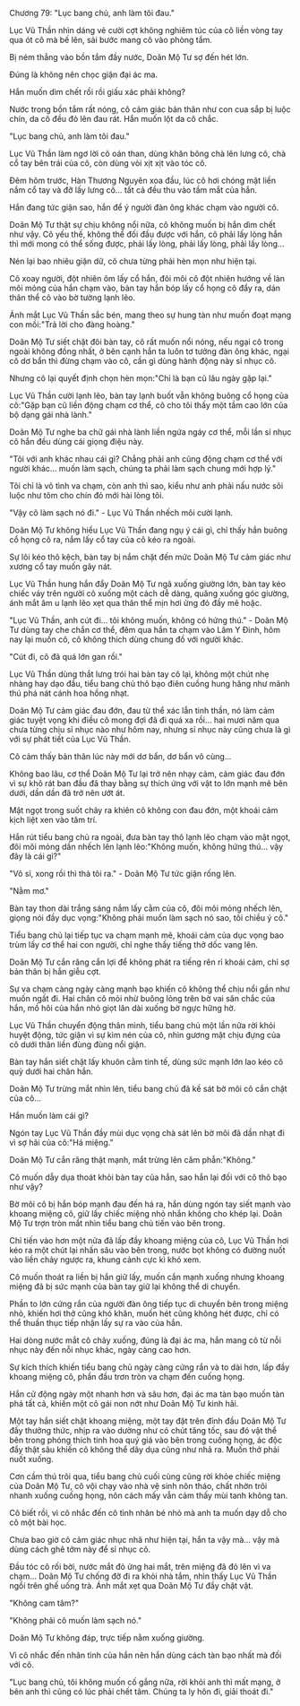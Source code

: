 




Chương 79: "Lục bang chủ, anh làm tôi đau."


Lục Vũ Thần nhìn dáng vẻ cười cợt không nghiêm túc của cô liền vòng tay qua ót cô mà bế lên, sải bước mang cô vào phòng tắm.

Bị ném thẳng vào bồn tắm đầy nước, Doãn Mộ Tư sợ đến hét lớn.

Đúng là không nên chọc giận đại ác ma.

Hắn muốn dìm chết rồi rồi giấu xác phải không?

Nước trong bồn tắm rất nóng, cô cảm giác bản thân như con cua sắp bị luộc chín, da cô đều đỏ lên đau rát. Hắn muốn lột da cô chắc.

"Lục bang chủ, anh làm tôi đau."

Lục Vũ Thần làm ngơ lời cô oán than, dùng khăn bông chà lên lưng cô, chà cổ tay bên trái của cô, còn dùng vòi xịt xịt vào tóc cô.

Đêm hôm trước, Hàn Thương Nguyên xoa đầu, lúc cô hơi chóng mặt liền nắm cổ tay và đỡ lấy lưng cô… tất cả đều thu vào tầm mắt của hắn.

Hắn đang tức giận sao, hắn để ý người đàn ông khác chạm vào người cô.

Doãn Mộ Tư thật sự chịu không nổi nữa, cô không muốn bị hắn dìm chết như vậy. Cô yếu thế, không thể đối đầu được với hắn, cô phải lấy lòng hắn thì mới mong có thể sống được, phải lấy lòng, phải lấy lòng, phải lấy lòng…

Nén lại bao nhiêu giận dữ, cô chưa từng phải hèn mọn như hiện tại.

Cô xoay người, đột nhiên ôm lấy cổ hắn, đôi môi cô đột nhiên hướng về làn môi mỏng của hắn chạm vào, bàn tay hắn bóp lấy cổ họng cô đẩy ra, dán thân thể cô vào bờ tường lạnh lẽo.

Ánh mắt Lục Vũ Thần sắc bén, mang theo sự hung tàn như muốn đoạt mạng con mồi:"Trả lời cho đàng hoàng."

Doãn Mộ Tư siết chặt đôi bàn tay, cô rất muốn nổi nóng, nếu ngại cô trong ngoài không đồng nhất, ở bên cạnh hắn ta luôn tơ tưởng đàn ông khác, ngại cô dơ bẩn thì đừng chạm vào cô, cần gì dùng hành động này sỉ nhục cô.

Nhưng cô lại quyết định chọn hèn mọn:"Chỉ là bạn cũ lâu ngày gặp lại."

Lục Vũ Thần cười lạnh lẽo, bàn tay lạnh buốt vẫn không buông cổ họng của cô:"Gặp bạn cũ liền động chạm cơ thể, cô cho tôi thấy một tầm cao lớn của bộ dạng gái nhà lành."

Doãn Mộ Tư nghe ba chữ gái nhà lành liền ngứa ngáy cơ thể, mỗi lần sỉ nhục cô hắn đều dùng cái giọng điệu này.

"Tôi với anh khác nhau cái gì? Chẳng phải anh cũng động chạm cơ thể với người khác… muốn làm sạch, chúng ta phải làm sạch chung mới hợp lý."

Tôi chỉ là vô tình va chạm, còn anh thì sao, kiểu như anh phải nấu nước sôi luộc như tôm cho chín đỏ mới hài lòng tôi.

"Vậy cô làm sạch nó đi." - Lục Vũ Thần nhếch môi cười lạnh.

Doãn Mộ Tư không hiểu Lục Vũ Thần đang ngụ ý cái gì, chỉ thấy hắn buông cổ họng cô ra, nắm lấy cổ tay của cô kéo ra ngoài.

Sự lôi kéo thô kệch, bàn tay bị nắm chặt đến mức Doãn Mộ Tư cảm giác như xương cổ tay muốn gãy nát.

Lục Vũ Thần hung hắn đẩy Doãn Mộ Tư ngã xuống giường lớn, bàn tay kéo chiếc váy trên người cô xuống một cách dễ dàng, quăng xuống góc giường, ánh mắt âm u lạnh lẽo xẹt qua thân thể mịn hơi ửng đỏ đầy mê hoặc.

"Lục Vũ Thần, anh cút đi… tôi không muốn, không có hứng thú." - Doãn Mộ Tư dùng tay che chắn cơ thể, đêm qua hắn ta chạm vào Lâm Y Đinh, hôm nay lại muốn cô, cô không thích dùng chung đồ với người khác.

"Cút đi, cô đã quá lớn gan rồi."

Lục Vũ Thần dùng thắt lưng trói hai bàn tay cô lại, không một chút nhẹ nhàng hay dạo đầu, tiểu bang chủ thô bạo điên cuồng hung hăng như mãnh thú phá nát cánh hoa hồng nhạt.

Doãn Mộ Tư cảm giác đau đớn, đau từ thể xác lẫn tinh thần, nó làm cảm giác tuyệt vọng khi điều cô mong đợi đã đi quá xa rồi… hai mươi năm qua chưa từng chịu sỉ nhục nào như hôm nay, nhưng sỉ nhục này cũng chưa là gì với sự phát tiết của Lục Vũ Thần.

Cô cảm thấy bản thân lúc này mới dơ bẩn, dơ bẩn vô cùng…

Không bao lâu, cơ thể Doãn Mộ Tư lại trở nên nhạy cảm, cảm giác đau đớn vì sự khô rát ban đầu đã thay bằng sự thích ứng với vật to lớn mạnh mẽ bên dưới, dần dần đã trở nên ướt át.

Mật ngọt trong suốt chảy ra khiên cô không con đau đớn, một khoái cảm kịch liệt xen vào tâm trí.

Hắn rút tiểu bang chủ ra ngoài, đưa bàn tay thô lạnh lẽo chạm vào mật ngọt, đôi môi mỏng dần nhếch lên lạnh lẽo:"Không muốn, không hứng thú… vậy đây là cái gì?"

"Vô sỉ, xong rồi thì thả tôi ra." - Doãn Mộ Tư tức giận rống lên.

"Nằm mơ."

Bàn tay thon dài trắng sáng nắm lấy cằm của cô, đôi môi mỏng nhếch lên, giọng nói đầy dục vọng:"Không phải muốn làm sạch nó sao, tôi chiều ý cô."

Tiểu bang chủ lại tiếp tục va chạm mạnh mẽ, khoái cảm của dục vọng bao trùm lấy cơ thể hai con người, chỉ nghe thấy tiếng thở dốc vang lên.

Doãn Mộ Tư cắn răng cắn lợi để không phát ra tiếng rên rỉ khoái cảm, chỉ sợ bản thân bị hắn giễu cợt.

Sự va chạm càng ngày càng mạnh bạo khiến cô không thể chịu nổi gần như muốn ngất đi. Hai chân cô mỏi nhừ buông lỏng trên bờ vai săn chắc của hắn, mồ hôi của hắn nhỏ giọt lăn dài xuống bờ ngực hững hờ.

Lục Vũ Thần chuyển động thân mình, tiểu bang chủ một lần nữa rời khỏi huyệt động, tức giận vì sự kìm nén của cô, nhìn gương mặt chịu đựng của cô dưới thân liền đùng đùng nổi giận.

Bàn tay hắn siết chặt lấy khuôn cằm tinh tế, dùng sức mạnh lớn lao kéo cô quỳ dưới hai chân hắn.

Doãn Mộ Tư trừng mắt nhìn lên, tiểu bang chủ đã kề sát bờ môi cô cắn chặt của cô…

Hắn muốn làm cái gì?

Ngón tay Lục Vũ Thần đầy mùi dục vọng chà sát lên bờ môi đã dần nhạt đi vì sợ hãi của cô:"Há miệng."

Doãn Mộ Tư cắn răng thật mạnh, mắt trừng lên căm phẫn:"Không."

Cô muốn dẫy dụa thoát khỏi bàn tay của hắn, sao hắn lại đối với cô thô bạo như vậy?

Bờ môi cô bị hắn bóp mạnh đau đến há ra, hắn dùng ngón tay siết mạnh vào khoang miệng cô, giữ lấy chiếc miệng nhỏ nhắn không cho khép lại. Doãn Mộ Tư trợn tròn mắt nhìn tiểu bang chủ tiến vào bên trong.

Chỉ tiến vào hơn một nửa đã lấp đầy khoang miệng của cô, Lục Vũ Thần hơi kéo ra một chút lại nhấn sâu vào bên trong, nước bọt không có đường nuốt vào liền chảy ngược ra, khung cảnh cực kì khó xem.

Cô muốn thoát ra liền bị hắn giữ lấy, muốn cắn mạnh xuống nhưng khoang miệng đã bị sức mạnh của bàn tay giữ lại không thể di chuyển.

Phần to lớn cứng rắn của người đàn ông tiếp tục di chuyển bên trong miệng nhỏ, khiến hơi thở cũng khó khăn, muốn hét cũng không hét được, chỉ có thể thuần thục tiếp nhận lấy sự ra vào của hắn.

Hai dòng nước mắt cô chảy xuống, đúng là đại ác ma, hắn mang cô từ nỗi nhục này đến nỗi nhục khác, ngày càng cao hơn.

Sự kích thích khiến tiểu bang chủ ngày càng cứng rắn và to dài hơn, lấp đầy khoang miệng cô, phần đầu trơn tròn va chạm đến cuống họng.

Hắn cử động ngày một nhanh hơn và sâu hơn, đại ác ma tàn bạo muốn tàn phá tất cả, khiến một cô gái non nớt như Doãn Mộ Tư kinh hãi.

Một tay hắn siết chặt khoang miệng, một tay đặt trên đỉnh đầu Doãn Mộ Tư đầy thưởng thức, nhịp ra vào dường như có chút tăng tốc, sau đó vật thể bên trong phóng thích tinh hoa quý giá vào bên trong cuống họng, ác độc đẩy thật sâu khiến cô không thể dãy dụa cũng như nhả ra. Muốn thở phải nuốt xuống.

Cơn cầm thú trôi qua, tiểu bang chủ cuối cùng cũng rời khỏe chiếc miệng của Doãn Mộ Tư, cô vội chạy vào nhà vệ sinh nôn tháo, chất nhờn trôi nhanh xuống cuống họng, nôn cách mấy vẫn cảm thấy mùi tanh không tan.

Cô biết rồi, vì cô nhắc đến cô tình nhân bé nhỏ mà anh ta muốn dạy dỗ cho cô một bài học.

Chưa bao giờ cô cảm giác nhục nhã như hiện tại, hắn ta vậy mà… vậy mà dùng cách ghê tởm này để sỉ nhục cô.

Đầu tóc cô rối bời, nước mắt đỏ ửng hai mắt, trên miệng đã đỏ lên vì va chạm… Doãn Mộ Tư chống đỡ đi ra khỏi nhà tắm, nhìn thấy Lục Vũ Thần ngồi trên ghế uống trà. Ánh mắt xẹt qua Doãn Mộ Tư đầy chật vật.

"Không cam tâm?"

"Không phải cô muốn làm sạch nó."

Doãn Mộ Tư không đáp, trực tiếp nằm xuống giường.

Vì cô nhắc đến nhân tình của hắn nên hắn dùng cách tàn bạo nhất mà đối với cô.

"Lục bang chủ, tôi không muốn cố gắng nữa, rời khỏi anh thì mất mạng, ở bên anh thì cũng có lúc phải chết tâm. Chúng ta ly hôn đi, giải thoát đi."




